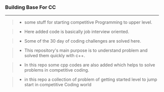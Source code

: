 ### Building Base For CC
----
> * some stuff for starting competitive Programming to upper level.

> * Here added code is basically job interview oriented.

> * Some of the 30 day of coding challenges are solved here.

> * This repository's main purpose is to understand problem and solved them quickly with c++.

> * In this repo some cpp codes are also added which helps to solve problems in competitive coding.

> * in this repo a collection of problem of getting started level to jump start in competitive Coding world
